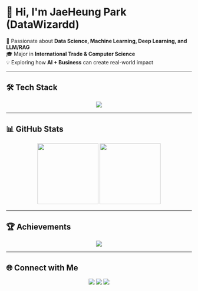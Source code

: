 # 👋 Hi, I'm JaeHeung Park (DataWizardd)

🚀 Passionate about **Data Science, Machine Learning, Deep Learning, and LLM/RAG**  
🎓 Major in **International Trade & Computer Science**  
💡 Exploring how **AI + Business** can create real-world impact

---

## 🛠 Tech Stack  

<p align="center">
  <img src="https://skillicons.dev/icons?i=python,tensorflow,pytorch,git,mysql,js,react,tailwind" />
</p>

---

## 📊 GitHub Stats  

<p align="center">
  <img src="https://github-readme-stats.vercel.app/api?username=DataWizardd&show_icons=true&theme=radical" height="165"/>
  <img src="https://github-readme-stats.vercel.app/api/top-langs/?username=DataWizardd&layout=compact&theme=radical" height="165"/>
</p>

---

## 🏆 Achievements  

<p align="center">
  <img src="https://github-profile-trophy.vercel.app/?username=DataWizardd&theme=radical&no-frame=true&margin-w=10&margin-h=10" />
</p>

---

## 🌐 Connect with Me  

<p align="center">
  <a href="https://github.com/DataWizardd"><img src="https://img.shields.io/badge/GitHub-181717?style=for-the-badge&logo=github&logoColor=white"/></a>
  <a href="mailto:james4327@gmail.com"><img src="https://img.shields.io/badge/Email-D14836?style=for-the-badge&logo=gmail&logoColor=white"/></a>
  <a href="https://huggingface.co/DataWizardd"><img src="https://img.shields.io/badge/HuggingFace-ffcc00?style=for-the-badge&logo=huggingface&logoColor=black"/></a>
</p>
